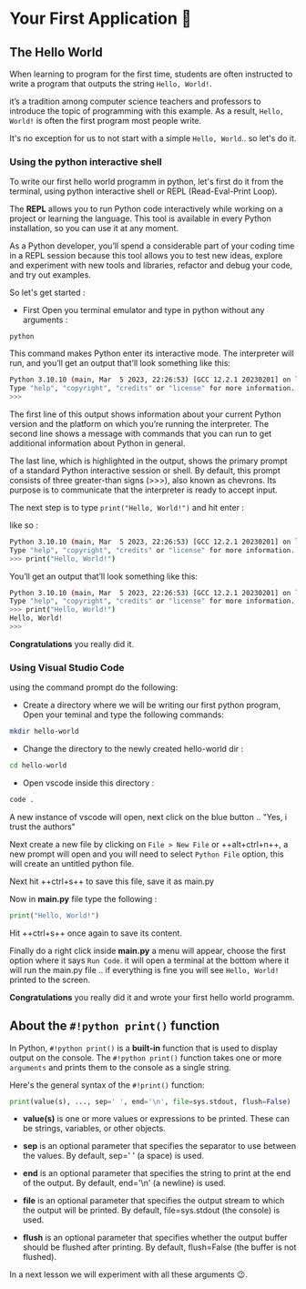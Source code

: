 # Your First Application :tada:


## The Hello World

When learning to program for the first time, students are often instructed to write a program that outputs the string `Hello, World!`.

it’s a tradition among computer science teachers and professors to introduce the topic of programming with this example. As a result, `Hello, World!` is often the first program most people write.

It's no exception for us to not start with a simple `Hello, World`.. so let's do it.

### Using the python interactive shell

To write our first hello world programm in python, let's first do it from the terminal, using python interactive shell or REPL (Read-Eval-Print Loop).

The **REPL** allows you to run Python code interactively while working on a project or learning the language. This tool is available in every Python installation, so you can use it at any moment.

As a Python developer, you’ll spend a considerable part of your coding time in a REPL session because this tool allows you to test new ideas, explore and experiment with new tools and libraries, refactor and debug your code, and try out examples.


So let's get started :

- First Open you terminal emulator and type in python without any arguments :

```shell 
python
```

This command makes Python enter its interactive mode. The interpreter will run, and you’ll get an output that’ll look something like this:

```bash
Python 3.10.10 (main, Mar  5 2023, 22:26:53) [GCC 12.2.1 20230201] on linux
Type "help", "copyright", "credits" or "license" for more information.
>>> 
```



The first line of this output shows information about your current Python version and the platform on which you’re running the interpreter. The second line shows a message with commands that you can run to get additional information about Python in general.

The last line, which is highlighted in the output, shows the primary prompt of a standard Python interactive session or shell. By default, this prompt consists of three greater-than signs (>>>), also known as chevrons. Its purpose is to communicate that the interpreter is ready to accept input.


The next step is to type `print("Hello, World!")` and hit enter :


like so :
```bash 
Python 3.10.10 (main, Mar  5 2023, 22:26:53) [GCC 12.2.1 20230201] on linux
Type "help", "copyright", "credits" or "license" for more information.
>>> print("Hello, World!")
```

You’ll get an output that’ll look something like this:

```bash 
Python 3.10.10 (main, Mar  5 2023, 22:26:53) [GCC 12.2.1 20230201] on linux
Type "help", "copyright", "credits" or "license" for more information.
>>> print("Hello, World!")
Hello, World!
>>> 
```
**Congratulations** you really did it.

### Using Visual Studio Code

using the command prompt do the following:

- Create a directory where we will be writing our first python program, Open your teminal and type the following commands:  
```bash
mkdir hello-world
```
- Change the directory to the newly created hello-world dir :
```bash
cd hello-world
```
- Open vscode inside this directory :
```bash
code .
```
A new instance of vscode will open, next click on the blue button .. "Yes, i trust the authors"


Next create a new file by clicking on `File > New File` or ++alt+ctrl+n++, a new prompt will open and you will need to select `Python File` option, this will create an untitled python file.

Next hit ++ctrl+s++ to save this file, save it as main.py

Now in **main.py** file type the following :
```python
print("Hello, World!")
```

Hit ++ctrl+s++ once again to save its content.

Finally do a right click inside **main.py** a menu will appear, choose the first option where it says `Run Code`. it will open a terminal at the bottom where it will run the main.py file .. if everything is fine you will see `Hello, World!` printed to the screen. 

**Congratulations** you really did it and wrote your first hello world programm.

## About the `#!python print()` function
 
In Python, `#!python print()` is a **built-in** function that is used to display output on the console. The `#!python print()` function takes one or more `arguments` and prints them to the console as a single string. 

Here's the general syntax of the `#!print()` function:

```python
print(value(s), ..., sep=' ', end='\n', file=sys.stdout, flush=False)
```


- **value(s)** is one or more values or expressions to be printed. These can be strings, variables, or other objects.

- **sep** is an optional parameter that specifies the separator to use between the values. By default, sep=' ' (a space) is used.

- **end** is an optional parameter that specifies the string to print at the end of the output. By default, end='\n' (a newline) is used.

- **file** is an optional parameter that specifies the output stream to which the output will be printed. By default, file=sys.stdout (the console) is used.

- **flush** is an optional parameter that specifies whether the output buffer should be flushed after printing. By default, flush=False (the buffer is not flushed).

In a next lesson we will experiment with all these arguments :wink:.